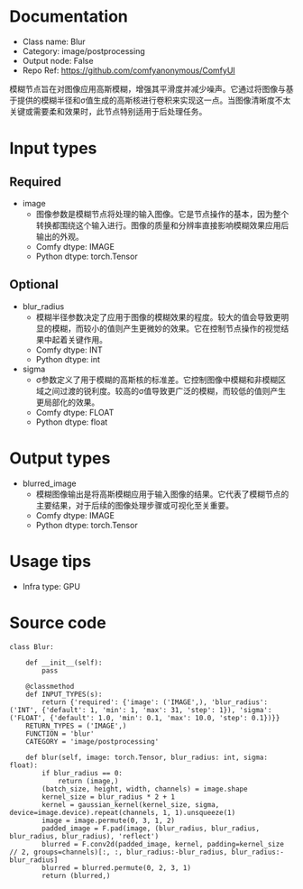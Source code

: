 # Documentation
- Class name: Blur
- Category: image/postprocessing
- Output node: False
- Repo Ref: https://github.com/comfyanonymous/ComfyUI

模糊节点旨在对图像应用高斯模糊，增强其平滑度并减少噪声。它通过将图像与基于提供的模糊半径和σ值生成的高斯核进行卷积来实现这一点。当图像清晰度不太关键或需要柔和效果时，此节点特别适用于后处理任务。

# Input types
## Required
- image
    - 图像参数是模糊节点将处理的输入图像。它是节点操作的基本，因为整个转换都围绕这个输入进行。图像的质量和分辨率直接影响模糊效果应用后输出的外观。
    - Comfy dtype: IMAGE
    - Python dtype: torch.Tensor
## Optional
- blur_radius
    - 模糊半径参数决定了应用于图像的模糊效果的程度。较大的值会导致更明显的模糊，而较小的值则产生更微妙的效果。它在控制节点操作的视觉结果中起着关键作用。
    - Comfy dtype: INT
    - Python dtype: int
- sigma
    - σ参数定义了用于模糊的高斯核的标准差。它控制图像中模糊和非模糊区域之间过渡的锐利度。较高的σ值导致更广泛的模糊，而较低的值则产生更局部化的效果。
    - Comfy dtype: FLOAT
    - Python dtype: float

# Output types
- blurred_image
    - 模糊图像输出是将高斯模糊应用于输入图像的结果。它代表了模糊节点的主要结果，对于后续的图像处理步骤或可视化至关重要。
    - Comfy dtype: IMAGE
    - Python dtype: torch.Tensor

# Usage tips
- Infra type: GPU

# Source code
```
class Blur:

    def __init__(self):
        pass

    @classmethod
    def INPUT_TYPES(s):
        return {'required': {'image': ('IMAGE',), 'blur_radius': ('INT', {'default': 1, 'min': 1, 'max': 31, 'step': 1}), 'sigma': ('FLOAT', {'default': 1.0, 'min': 0.1, 'max': 10.0, 'step': 0.1})}}
    RETURN_TYPES = ('IMAGE',)
    FUNCTION = 'blur'
    CATEGORY = 'image/postprocessing'

    def blur(self, image: torch.Tensor, blur_radius: int, sigma: float):
        if blur_radius == 0:
            return (image,)
        (batch_size, height, width, channels) = image.shape
        kernel_size = blur_radius * 2 + 1
        kernel = gaussian_kernel(kernel_size, sigma, device=image.device).repeat(channels, 1, 1).unsqueeze(1)
        image = image.permute(0, 3, 1, 2)
        padded_image = F.pad(image, (blur_radius, blur_radius, blur_radius, blur_radius), 'reflect')
        blurred = F.conv2d(padded_image, kernel, padding=kernel_size // 2, groups=channels)[:, :, blur_radius:-blur_radius, blur_radius:-blur_radius]
        blurred = blurred.permute(0, 2, 3, 1)
        return (blurred,)
```